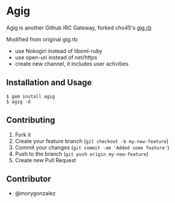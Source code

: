 # Agig

Agig is another Github IRC Gateway, forked cho45's [gig.rb](https://github.com/cho45/net-irc/blob/master/examples/gig.rb)

Modified from original gig.rb:

 * use Nokogiri instead of libxml-ruby
 * use open-uri instead of net/https
 * create new channel, it includes user activities.

## Installation and Usage

    $ gem install agig
    $ agig -d

## Contributing

1. Fork it
2. Create your feature branch (`git checkout -b my-new-feature`)
3. Commit your changes (`git commit -am 'Added some feature'`)
4. Push to the branch (`git push origin my-new-feature`)
5. Create new Pull Request

## Contributor

 * @morygonzalez

